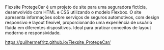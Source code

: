 Flexsite ProtegeCar é um projeto de site para uma seguradora fictícia, desenvolvido com HTML e CSS utilizando o modelo Flexbox. O site apresenta informações sobre serviços de seguros automotivos, com design responsivo e layout flexível, proporcionando uma experiência de usuário fluida em diferentes dispositivos. Ideal para praticar conceitos de layout moderno e responsividade.



https://guilhermefritz.github.io/Flexsite_ProtegeCar/
